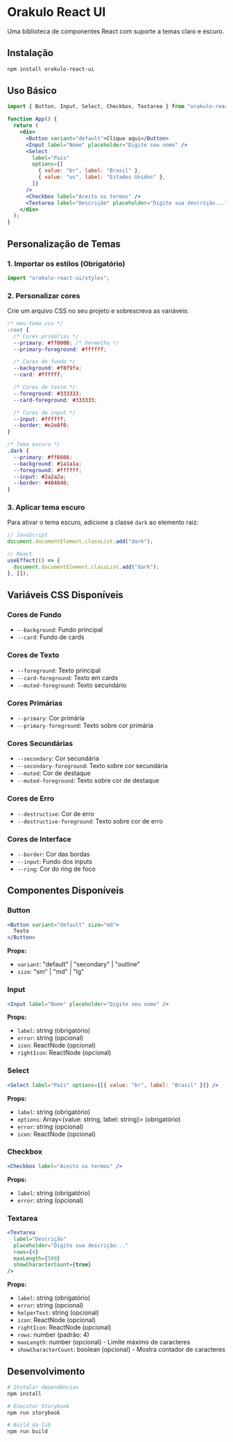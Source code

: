 # Orakulo React UI

Uma biblioteca de componentes React com suporte a temas claro e escuro.

## Instalação

```bash
npm install orakulo-react-ui
```

## Uso Básico

```jsx
import { Button, Input, Select, Checkbox, Textarea } from "orakulo-react-ui";

function App() {
  return (
    <div>
      <Button variant="default">Clique aqui</Button>
      <Input label="Nome" placeholder="Digite seu nome" />
      <Select
        label="País"
        options={[
          { value: "br", label: "Brasil" },
          { value: "us", label: "Estados Unidos" },
        ]}
      />
      <Checkbox label="Aceito os termos" />
      <Textarea label="Descrição" placeholder="Digite sua descrição..." />
    </div>
  );
}
```

## Personalização de Temas

### 1. Importar os estilos (Obrigatório)

```jsx
import "orakulo-react-ui/styles";
```

### 2. Personalizar cores

Crie um arquivo CSS no seu projeto e sobrescreva as variáveis:

```css
/* meu-tema.css */
:root {
  /* Cores primárias */
  --primary: #ff0000; /* Vermelho */
  --primary-foreground: #ffffff;

  /* Cores de fundo */
  --background: #f8f9fa;
  --card: #ffffff;

  /* Cores de texto */
  --foreground: #333333;
  --card-foreground: #333333;

  /* Cores de input */
  --input: #ffffff;
  --border: #e2e8f0;
}

/* Tema escuro */
.dark {
  --primary: #ff6666;
  --background: #1a1a1a;
  --foreground: #ffffff;
  --input: #2a2a2a;
  --border: #404040;
}
```

### 3. Aplicar tema escuro

Para ativar o tema escuro, adicione a classe `dark` ao elemento raiz:

```jsx
// JavaScript
document.documentElement.classList.add("dark");

// React
useEffect(() => {
  document.documentElement.classList.add("dark");
}, []);
```

## Variáveis CSS Disponíveis

### Cores de Fundo

- `--background`: Fundo principal
- `--card`: Fundo de cards

### Cores de Texto

- `--foreground`: Texto principal
- `--card-foreground`: Texto em cards
- `--muted-foreground`: Texto secundário

### Cores Primárias

- `--primary`: Cor primária
- `--primary-foreground`: Texto sobre cor primária

### Cores Secundárias

- `--secondary`: Cor secundária
- `--secondary-foreground`: Texto sobre cor secundária
- `--muted`: Cor de destaque
- `--muted-foreground`: Texto sobre cor de destaque

### Cores de Erro

- `--destructive`: Cor de erro
- `--destructive-foreground`: Texto sobre cor de erro

### Cores de Interface

- `--border`: Cor das bordas
- `--input`: Fundo dos inputs
- `--ring`: Cor do ring de foco

## Componentes Disponíveis

### Button

```jsx
<Button variant="default" size="md">
  Texto
</Button>
```

**Props:**

- `variant`: "default" | "secondary" | "outline"
- `size`: "sm" | "md" | "lg"

### Input

```jsx
<Input label="Nome" placeholder="Digite seu nome" />
```

**Props:**

- `label`: string (obrigatório)
- `error`: string (opcional)
- `icon`: ReactNode (opcional)
- `rightIcon`: ReactNode (opcional)

### Select

```jsx
<Select label="País" options={[{ value: "br", label: "Brasil" }]} />
```

**Props:**

- `label`: string (obrigatório)
- `options`: Array<{value: string, label: string}> (obrigatório)
- `error`: string (opcional)
- `icon`: ReactNode (opcional)

### Checkbox

```jsx
<Checkbox label="Aceito os termos" />
```

**Props:**

- `label`: string (obrigatório)
- `error`: string (opcional)

### Textarea

```jsx
<Textarea
  label="Descrição"
  placeholder="Digite sua descrição..."
  rows={4}
  maxLength={500}
  showCharacterCount={true}
/>
```

**Props:**

- `label`: string (obrigatório)
- `error`: string (opcional)
- `helperText`: string (opcional)
- `icon`: ReactNode (opcional)
- `rightIcon`: ReactNode (opcional)
- `rows`: number (padrão: 4)
- `maxLength`: number (opcional) - Limite máximo de caracteres
- `showCharacterCount`: boolean (opcional) - Mostra contador de caracteres

## Desenvolvimento

```bash
# Instalar dependências
npm install

# Executar Storybook
npm run storybook

# Build da lib
npm run build
```
